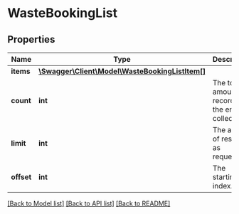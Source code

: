 # WasteBookingList

## Properties
Name | Type | Description | Notes
------------ | ------------- | ------------- | -------------
**items** | [**\Swagger\Client\Model\WasteBookingListItem[]**](WasteBookingListItem.md) |  | [optional] 
**count** | **int** | The total amount of records in the entire collection. | [optional] 
**limit** | **int** | The amount of results, as requested. | [optional] 
**offset** | **int** | The starting index. | [optional] 

[[Back to Model list]](../README.md#documentation-for-models) [[Back to API list]](../README.md#documentation-for-api-endpoints) [[Back to README]](../README.md)


